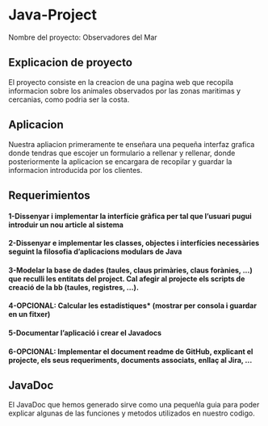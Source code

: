 # Java-Project
Nombre del proyecto: Observadores del Mar

## Explicacion de proyecto
El proyecto consiste en la creacion de una pagina web que recopila informacion sobre los animales observados por las zonas maritimas y cercanias, como podria ser la costa.

## Aplicacion
Nuestra apliacion primeramente te enseñara una pequeña interfaz grafica donde tendras que escojer un formulario a rellenar y rellenar, donde posteriormente la aplicacion se encargara de recopilar y guardar la informacion introducida por los clientes.

## Requerimientos
#### 1-Dissenyar i implementar la interfície gràfica per tal que l’usuari pugui introduir un nou article al sistema
#### 2-Dissenyar e implementar les classes, objectes i interfícies necessàries seguint la filosofia d’aplicacions modulars de Java
#### 3-Modelar la base de dades (taules, claus primàries, claus forànies, ...) que reculli les entitats del project. Cal afegir al projecte els scripts de creació de la bb (taules, registres, …).
#### 4-OPCIONAL: Calcular les estadístiques* (mostrar per consola i guardar en un fitxer)
#### 5-Documentar l’aplicació i crear el Javadocs
#### 6-OPCIONAL: Implementar el document readme de GitHub, explicant el projecte, els seus requeriments, documents associats, enllaç al Jira, …

## JavaDoc
El JavaDoc que hemos generado sirve como una pequeñla guia para poder explicar algunas de las funciones y metodos utilizados en nuestro codigo.
